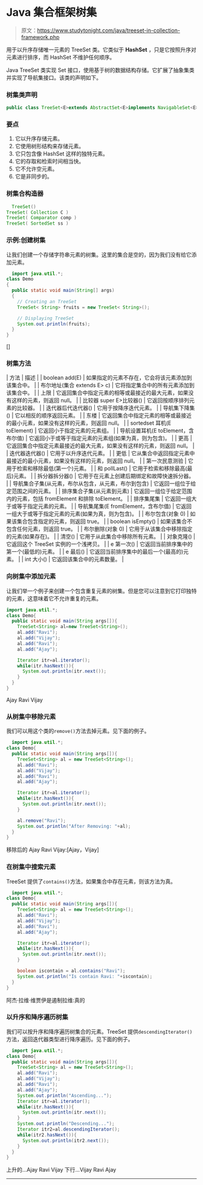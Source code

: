 # Java 集合框架树集

> 原文：<https://www.studytonight.com/java/treeset-in-collection-framework.php>

用于以升序存储唯一元素的 TreeSet 类。它类似于 **HashSet** ，只是它按照升序对元素进行排序，而 HashSet 不维护任何顺序。

Java TreeSet 类实现 Set 接口，使用基于树的数据结构存储。它扩展了抽象集类并实现了导航集接口。该类的声明如下。

### 树集类声明

```java
public class TreeSet<E>extends AbstractSet<E>implements NavigableSet<E>, Cloneable, Serializable
```

### 要点

1.  它以升序存储元素。
2.  它使用树形结构来存储元素。
3.  它只包含像 HashSet 这样的独特元素。
4.  它的存取和检索时间相当快。
5.  它不允许空元素。
6.  它是非同步的。

### 树集合构造器

```java
  TreeSet()
TreeSet( Collection C )  
TreeSet( Comparator comp )
TreeSet( SortedSet ss ) 

```

### 示例:创建树集

让我们创建一个存储字符串元素的树集。这里的集合是空的，因为我们没有给它添加元素。

```java
  import java.util.*;
class Demo
{
  public static void main(String[] args)
  {   
    // Creating an TreeSet
    TreeSet< String> fruits = new TreeSet< String>();

    // Displaying TreeSet
    System.out.println(fruits);
  }
} 

```

[]

### 树集方法

| 方法 | 描述 |
| boolean add(E) | 如果指定的元素不存在，它会将该元素添加到该集合中。 |
| 布尔地址(集合 extends E> c) | 它将指定集合中的所有元素添加到该集合中。 |
| 上限 | 它返回集合中指定元素的相等或最接近的最大元素，如果没有这样的元素，则返回 null。 |
| 比较器 super E>比较器() | 它返回按顺序排列元素的比较器。 |
| 迭代器后代迭代器() | 它用于按降序迭代元素。 |
| 导航集下降集() | 它以相反的顺序返回元素。 |
| 东楼 | 它返回集合中指定元素的相等或最接近的最小元素，如果没有这样的元素，则返回 null。 |
| sortedset 耳机(E toElement) | 它返回小于指定元素的元素组。 |
| 导航设置耳机(E toElement，含布尔值) | 它返回小于或等于指定元素的元素组(如果为真，则为包含)。 |
| 更高 | 它返回集合中指定元素最接近的最大元素，如果没有这样的元素，则返回 null。 |
| 迭代器迭代器() | 它用于以升序迭代元素。 |
| 更低 | 它从集合中返回指定元素中最接近的最小元素，如果没有这样的元素，则返回 null。 |
| 第一次民意测验 | 它用于检索和移除最低(第一个)元素。 |
| 和 pollLast() | 它用于检索和移除最高(最后)元素。 |
| 拆分器拆分器() | 它用于在元素上创建后期绑定和故障快速拆分器。 |
| 导航集合子集(从元素，布尔从包含，从元素，布尔到包含) | 它返回一组位于给定范围之间的元素。 |
| 排序集合子集(从元素到元素) | 它返回一组位于给定范围内的元素，包括 fromElement 和排除 toElement。 |
| 排序集尾集 | 它返回一组大于或等于指定元素的元素。 |
| 导航集尾集(E fromElement，含布尔值) | 它返回一组大于或等于指定元素的元素(如果为真，则为包含)。 |
| 布尔包含(对象 0) | 如果该集合包含指定的元素，则返回 true。 |
| boolean isEmpty() | 如果该集合不包含任何元素，则返回 true。 |
| 布尔删除(对象 0) | 它用于从该集合中移除指定的元素(如果存在)。 |
| 清空() | 它用于从此集合中移除所有元素。 |
| 对象克隆() | 它返回这个 TreeSet 实例的一个浅拷贝。 |
| e 第一次() | 它返回当前排序集中的第一个(最低的)元素。 |
| e 最后() | 它返回当前排序集中的最后一个(最高的)元素。 |
| int 大小() | 它返回该集合中的元素数量。 |

### 向树集中添加元素

让我们举一个例子来创建一个包含重复元素的树集。但是您可以注意到它打印独特的元素，这意味着它不允许重复的元素。

```java
import java.util.*;
class Demo{
  public static void main(String args[]){
    TreeSet<String> al=new TreeSet<String>();
    al.add("Ravi");
    al.add("Vijay");
    al.add("Ravi");
    al.add("Ajay");

    Iterator itr=al.iterator();
    while(itr.hasNext()){
      System.out.println(itr.next());
    }
  }
} 
```

Ajay Ravi Vijay

### 从树集中移除元素

我们可以用这个类的`remove()`方法去掉元素。见下面的例子。

```java
  import java.util.*;
class Demo{
  public static void main(String args[]){
    TreeSet<String> al = new TreeSet<String>();
    al.add("Ravi");
    al.add("Vijay");
    al.add("Ravi");
    al.add("Ajay");

    Iterator itr=al.iterator();
    while(itr.hasNext()){
      System.out.println(itr.next());
    }

    al.remove("Ravi");
    System.out.println("After Removing: "+al);
  }
} 

```

移除后的 Ajay Ravi Vijay:[Ajay，Vijay]

### 在树集中搜索元素

TreeSet 提供了`contains()`方法，如果集合中存在元素，则该方法为真。

```java
  import java.util.*;
class Demo{
  public static void main(String args[]){
    TreeSet<String> al = new TreeSet<String>();
    al.add("Ravi");
    al.add("Vijay");
    al.add("Ravi");
    al.add("Ajay");

    Iterator itr=al.iterator();
    while(itr.hasNext()){
      System.out.println(itr.next());
    }

    boolean iscontain = al.contains("Ravi");
    System.out.println("Is contain Ravi: "+iscontain);
  }
} 

```

阿杰·拉维·维贾伊是遏制拉维:真的

### 以升序和降序遍历树集

我们可以按升序和降序遍历树集合的元素。TreeSet 提供`descendingIterator()`方法，返回迭代器类型进行降序遍历。见下面的例子。

```java
  import java.util.*;
class Demo{
  public static void main(String args[]){
    TreeSet<String> al = new TreeSet<String>();
    al.add("Ravi");
    al.add("Vijay");
    al.add("Ravi");
    al.add("Ajay");
    System.out.println("Ascending...");
    Iterator itr=al.iterator();
    while(itr.hasNext()){
      System.out.println(itr.next());
    }
    System.out.println("Descending...");
    Iterator itr2=al.descendingIterator();
    while(itr2.hasNext()){
      System.out.println(itr2.next());
    }
  }
} 

```

上升的...Ajay Ravi Vijay 下行...Vijay Ravi Ajay

* * *